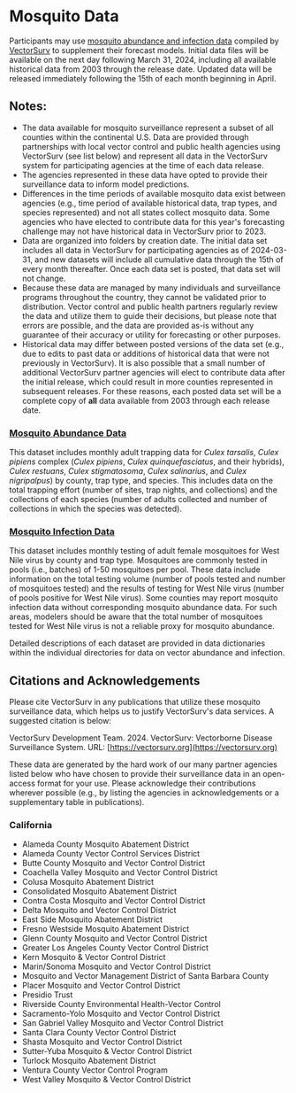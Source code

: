 # Mosquito Data

Participants may use [mosquito abundance and infection data](https://github.com/vectorsurv/ca-wnv-forecasting-challenge) compiled by [VectorSurv](https://vectorsurv.org/) to supplement their forecast models. Initial data files will be available on the next day following March 31, 2024, including all available historical data from 2003 through the release date. Updated data will be released immediately following the 15th of each month beginning in April. 

## Notes:

- The data available for mosquito surveillance represent a subset of all counties within the continental U.S. Data are provided through partnerships with local vector control and public health agencies using VectorSurv (see list below) and represent all data in the VectorSurv system for participating agencies at the time of each data release. 
- The agencies represented in these data have opted to provide their surveillance data to inform model predictions. 
- Differences in the time periods of available mosquito data exist between agencies (e.g., time period of available historical data, trap types, and species represented) and not all states collect mosquito data. Some agencies who have elected to contribute data for this year's forecasting challenge may not have historical data in VectorSurv prior to 2023.
- Data are organized into folders by creation date.  The initial data set includes all data in VectorSurv for participating agencies as of 2024-03-31, and new datasets will include all cumulative data through the 15th of every month thereafter. Once each data set is posted, that data set will not change.
- Because these data are managed by many individuals and surveillance programs throughout the country, they cannot be validated prior to distribution. Vector control and public health partners regularly review the data and utilize them to guide their decisions, but please note that errors are possible, and the data are provided as-is without any guarantee of their accuracy or utility for forecasting or other purposes. 
- Historical data may differ between posted versions of the data set (e.g., due to edits to past data or additions of historical data that were not previously in VectorSurv). It is also possible that a small number of additional VectorSurv partner agencies will elect to contribute data after the initial release, which could result in more counties represented in subsequent releases. For these reasons, each posted data set will be a complete copy of **all** data available from 2003 through each release date.

### [Mosquito Abundance Data](https://github.com/vectorsurv/ca-wnv-forecasting-challenge/tree/main/abundance)
This dataset includes monthly adult trapping data for *Culex tarsalis*, *Culex pipiens* complex (*Culex pipiens*, *Culex quinquefasciatus*, and their hybrids), *Culex restuans*, *Culex stigmatosoma*, *Culex salinarius*, and *Culex nigripalpus*) by county, trap type, and species. This includes data on the total trapping effort (number of sites, trap nights, and collections) and the collections of each species (number of adults collected and number of collections in which the species was detected).

### [Mosquito Infection Data](https://github.com/vectorsurv/ca-wnv-forecasting-challenge/tree/main/infection)
This dataset includes monthly testing of adult female mosquitoes for West Nile virus by county and trap type. Mosquitoes are commonly tested in pools (i.e., batches) of 1-50 mosquitoes per pool. These data include information on the total testing volume (number of pools tested and number of mosquitoes tested) and the results of testing for West Nile virus (number of pools positive for West Nile virus). Some counties may report mosquito infection data without corresponding mosquito abundance data. For such areas, modelers should be aware that the total number of mosquitoes tested for West Nile virus is not a reliable proxy for mosquito abundance.

Detailed descriptions of each dataset are provided in data dictionaries within the individual directories for data on vector abundance and infection.

## Citations and Acknowledgements

Please cite VectorSurv in any publications that utilize these mosquito surveillance data, which helps us to justify VectorSurv's data services. A suggested citation is below:

VectorSurv Development Team. 2024. VectorSurv: Vectorborne Disease Surveillance System. URL: [https://vectorsurv.org](https://vectorsurv.org)

These data are generated by the hard work of our many partner agencies listed below who have chosen to provide their surveillance data in an open-access format for your use. Please acknowledge their contributions wherever possible (e.g., by listing the agencies in acknowledgements or a supplementary table in publications).

### California
- Alameda County Mosquito Abatement District
- Alameda County Vector Control Services District
- Butte County Mosquito and Vector Control District
- Coachella Valley Mosquito and Vector Control District
- Colusa Mosquito Abatement District
- Consolidated Mosquito Abatement District
- Contra Costa Mosquito and Vector Control District
- Delta Mosquito and Vector Control District
- East Side Mosquito Abatement District
- Fresno Westside Mosquito Abatement District
- Glenn County Mosquito and Vector Control District
- Greater Los Angeles County Vector Control District
- Kern Mosquito & Vector Control District
- Marin/Sonoma Mosquito and Vector Control District
- Mosquito and Vector Management District of Santa Barbara County
- Placer Mosquito and Vector Control District
- Presidio Trust
- Riverside County Environmental Health-Vector Control
- Sacramento-Yolo Mosquito and Vector Control District
- San Gabriel Valley Mosquito and Vector Control District
- Santa Clara County Vector Control District
- Shasta Mosquito and Vector Control District
- Sutter-Yuba Mosquito & Vector Control District
- Turlock Mosquito Abatement District
- Ventura County Vector Control Program
- West Valley Mosquito & Vector Control District
